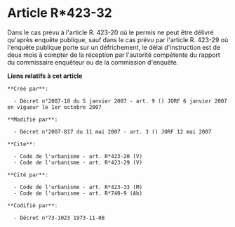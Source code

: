 # Article R*423-32

Dans le cas prévu à l'article R. 423-20 où le permis ne peut être délivré qu'après enquête publique, sauf dans le cas prévu
par l'article R. 423-29 où l'enquête publique porte sur un défrichement, le délai d'instruction est de deux mois à compter de
la réception par l'autorité compétente du rapport du commissaire enquêteur ou de la commission d'enquête.

**Liens relatifs à cet article**

	**Créé par**:

	  - Décret n°2007-18 du 5 janvier 2007 - art. 9 () JORF 6 janvier 2007 en vigueur le 1er octobre 2007

	**Modifié par**:

	  - Décret n°2007-817 du 11 mai 2007 - art. 3 () JORF 12 mai 2007

	**Cite**:

	  - Code de l'urbanisme - art. R*423-20 (V)
	  - Code de l'urbanisme - art. R*423-29 (V)

	**Cité par**:

	  - Code de l'urbanisme - art. R*423-33 (M)
	  - Code de l'urbanisme - art. R*740-9 (Ab)

	**Codifié par**:

	  - Décret n°73-1023 1973-11-08
